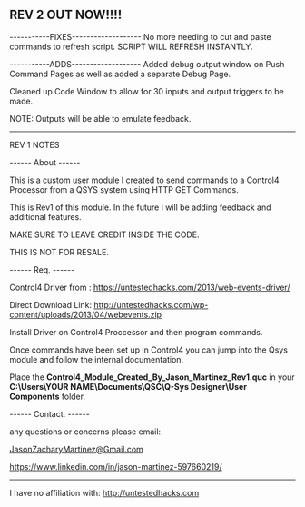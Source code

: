 REV 2 OUT NOW!!!!
------------------------

-----------FIXES-------------------
No more needing to cut and paste commands to refresh script. SCRIPT WILL REFRESH INSTANTLY.

-----------ADDS-------------------
Added debug output window on Push Command Pages as well as added a separate Debug Page.

Cleaned up Code Window to allow for 30 inputs and output triggers to be made.

NOTE: Outputs will be able to emulate feedback.



-------------------------------------------------------------------------------------------
REV 1 NOTES



------ About ------

This is a custom user module I created to send commands to a Control4 Processor from a QSYS system using HTTP GET Commands.

This is Rev1 of this module. In the future i will be adding feedback and additional features.

MAKE SURE TO LEAVE CREDIT INSIDE THE CODE.

THIS IS NOT FOR RESALE.

------ Req. ------

Control4 Driver from : https://untestedhacks.com/2013/web-events-driver/

Direct Download Link: http://untestedhacks.com/wp-content/uploads/2013/04/webevents.zip

Install Driver on Control4 Proccessor and then program commands. 

Once commands have been set up in Control4 you can jump into the Qsys module and follow the internal documentation.

Place the <b>Control4_Module_Created_By_Jason_Martinez_Rev1.quc</b> in your <b>C:\Users\YOUR NAME\Documents\QSC\Q-Sys Designer\User Components</b> folder.

------ Contact. ------

any questions or concerns please email:

JasonZacharyMartinez@Gmail.com

https://www.linkedin.com/in/jason-martinez-597660219/

---------------------------------------------
I have no affiliation with: http://untestedhacks.com
